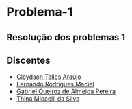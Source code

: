 # Problema-1

## Resolução dos problemas 1

## Discentes 
* [Cleydson Talles Araújo](https://github.com/talles17)
* [Fernando Rodrigues Maciel](https://github.com/nandomaciel)
* [Gabriel Queiroz de Almeida Pereira](https://github.com/gabrielqap)
* [Thina Micaelli da Silva](https://github.com/thinamicaelli)
